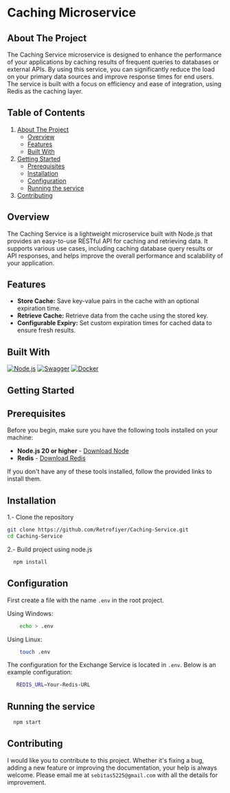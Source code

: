 <div>
    <h1>Caching Microservice</h1>
</div>

## About The Project

The Caching Service microservice is designed to enhance the performance of your applications by caching results of frequent queries to databases or external APIs. By using this service, you can significantly reduce the load on your primary data sources and improve response times for end users. The service is built with a focus on efficiency and ease of integration, using Redis as the caching layer.

## Table of Contents

<ol>
    <li>
      <a href="#about-the-project">About The Project</a>
      <ul>
        <li><a href="#overview">Overview</a></li>
        <li><a href="#features">Features</a></li>
        <li><a href="#built-with">Built With</a></li>
      </ul>
    </li>
    <li>
      <a href="#getting-started">Getting Started</a>
      <ul>
        <li><a href="#prerequisites">Prerequisites</a></li>
        <li><a href="#installation">Installation</a></li>
        <li><a href="#configuration">Configuration</a></li>
        <li><a href="#running-the-service">Running the service</a></li>
      </ul>
    </li>
    <li>
      <a href="#contributing">Contributing</a>
    </li>
 </ol>

## Overview

The Caching Service is a lightweight microservice built with Node.js that provides an easy-to-use RESTful API for caching and retrieving data. It supports various use cases, including caching database query results or API responses, and helps improve the overall performance and scalability of your application.

## Features

<div>
  <ul>
      <li> <b>Store Cache:</b> Save key-value pairs in the cache with an optional expiration time.</li>
      <li> <b>Retrieve Cache:</b> Retrieve data from the cache using the stored key.</li>
      <li> <b>Configurable Expiry:</b> Set custom expiration times for cached data to ensure fresh results.</li>
  </ul>
</div>


## Built With

[![Node.js][nodejs.com]][nodejs-url]
[![Swagger][swagger.com]][swagger-url]
[![Docker][docker.com]][docker-url]

<!-- GETTING STARTED -->
## Getting Started

## Prerequisites

Before you begin, make sure you have the following tools installed on your machine:

- **Node.js 20 or higher** - [Download Node](https://nodejs.org/en/download/package-manager)
- **Redis** - [Download Redis](https://redis.io/downloads/)

If you don't have any of these tools installed, follow the provided links to install them.


## Installation

1.- Clone the repository
   ```sh
   git clone https://github.com/Retrofiyer/Caching-Service.git
   cd Caching-Service
   ```
2.- Build project using node.js
 ```sh
   npm install
   ```

## Configuration

First create a file with the name `.env` in the root project.

Using Windows:

```sh
    echo > .env
   ```

Using Linux:

```sh
    touch .env
   ```

The configuration for the Exchange Service is located in `.env`. Below is an example configuration:

 ```sh
    REDIS_URL=Your-Redis-URL
   ```

## Running the service

  ```sh
    npm start
   ```

## Contributing

I would like you to contribute to this project. Whether it's fixing a bug, adding a new feature or improving the documentation, your help is always welcome. Please email me at `sebitas5225@gmail.com` with all the details for improvement.

<!-- LINKS & IMAGES -->

[docker.com]: https://img.shields.io/badge/Docker-black?style=for-the-badge&logo=docker&logoColor=white
[docker-url]: https://www.docker.com/
[nodejs.com]: https://img.shields.io/badge/Node.js-black?style=for-the-badge&logo=node.js&logoColor=white
[nodejs-url]: https://nodejs.org/
[swagger.com]: https://img.shields.io/badge/Swagger-black?style=for-the-badge&logo=swagger&logoColor=white
[swagger-url]: https://swagger.io/